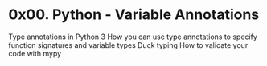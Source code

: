 # 0x00. Python - Variable Annotations

Type annotations in Python 3
How you can use type annotations to specify function signatures and variable types
Duck typing
How to validate your code with mypy
